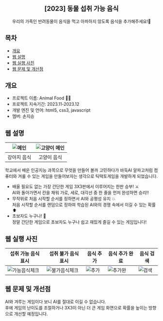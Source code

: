 <div align="center">
<h2>[2023] 동물 섭취 가능 음식</h2>
우리의 가족인 반려동물이 음식을 먹고 아파하지 않도록 음식을 추가해주세요!🍗
</div>

## 목차
  - [개요](#개요) 
  - [웹 설명](#웹-설명)
  - [웹 실행 사진](#웹-실행-사진)
  - [웹 문제 및 개선점](#웹-문제-및-개선점)

## 개요
- 프로젝트 이름: Animal Food 🐕‍🦺
- 프로젝트 지속기간: 2023.11-2023.12
- 개발 엔진 및 언어:  html5, css3, javascript
- 멤버: 손지승

## 웹 설명
|![메인](https://github.com/djm06149/animal-food/assets/72903223/886f5341-e42f-4306-a699-7142e04e9373)|![고양이 메인](https://github.com/djm06149/animal-food/assets/72903223/d294ef97-c423-4cf2-b891-7e2ec9a9eef2)|
|:---:|:---:|
|강아지 음식|고양이 음식|

 학교에서 배운 인공지능 과목으로 무엇을 만들어 볼까 고민하다가 바둑AI 알파고처럼 컴퓨터와 겨룰 수 있는 게임을 만들어보자는 생각으로 틱택토게임을 개발하게 되었습니다.<br>
- 배울 필요도 없는 가장 간단한 게임 3X3판에서 이루어지는 한판 승부! ⚔️<br>
AI와 돌아가면서 칸을 채워 가로, 세로, 대각선 중 한 줄을 먼저 완성하면 승리!!
- 무작위로 처음 시작할 순서를 정하면서 AI와 공평성 유지 💥<br>
처음 시작할 순서를 랜덤으로 정하여 학습된 AI와의 경쟁 속에서 이길 수 있는 확률⬆
- 초보자도 누구나! 👶<br>
정말 간단한 게임으로 초보자도 누구나 쉽고 재밌게 즐길 수 있는 게임입니다!

## 웹 실행 사진

|섭취 가능 음식 표시|섭취 불가 음식 표시|음식 추가|음식 추가 완료|음식 검색|
|---|---|---|---|---|
|![가능음식체크](https://github.com/djm06149/animal-food/assets/72903223/011e69f9-64ba-4daf-abe7-d87bb9b541ad)|![불가음식체크](https://github.com/djm06149/animal-food/assets/72903223/d3428e5f-40a4-4e00-be3f-709b0cc910e0)|![추가](https://github.com/djm06149/animal-food/assets/72903223/3b4c7d46-4b12-4d81-80ff-5a49633a57bd)|![추가완](https://github.com/djm06149/animal-food/assets/72903223/a4cb6abb-4534-43c8-846b-f37e570969c0)|![검색](https://github.com/djm06149/animal-food/assets/72903223/c0653b4d-59cf-42c2-8ebb-f203c2b5d250)|

## 웹 문제 및 개선점
AI와 겨루는 게임이다 보니 AI를 절대로 이길 수 없습니다.<br>
후에 게임의 난이도를 조절하거나 3X3이 아닌 더 큰 게임 화면으로 확률을 높이는 방향으로 개선할 예정입니다.
